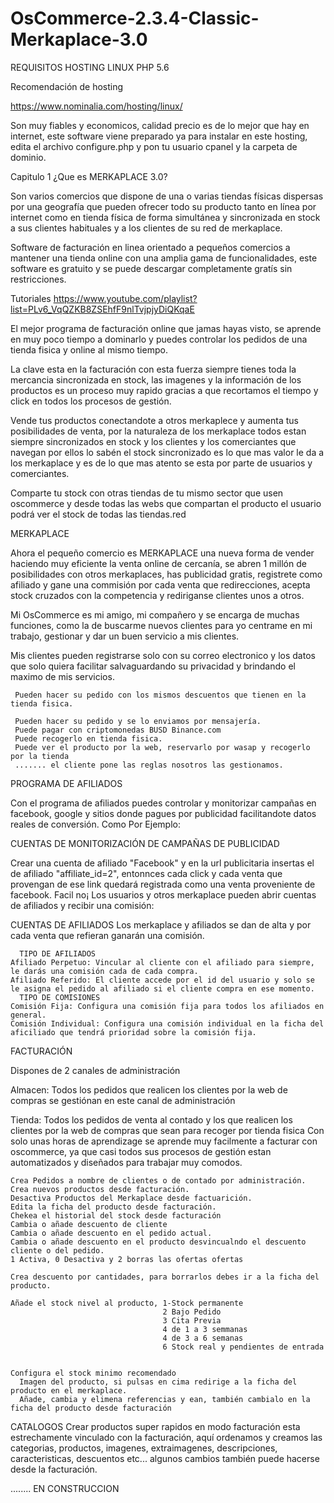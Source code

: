 # OsCommerce-2.3.4-Classic-Merkaplace-3.0

REQUISITOS
HOSTING LINUX 
PHP 5.6

Recomendación de hosting

https://www.nominalia.com/hosting/linux/

Son muy fiables y economicos, calidad precio es de lo mejor que hay en internet, este software viene preparado ya para instalar en este hosting, edita el archivo configure.php y pon tu usuario cpanel y la carpeta de dominio.

Capitulo 1 ¿Que es MERKAPLACE 3.0?

Son varios comercios que dispone de una o varias tiendas físicas dispersas por una geografía que pueden ofrecer todo su producto tanto en línea por internet como en tienda física de forma simultánea y sincronizada en stock a sus clientes habituales y a los clientes de su red de merkaplace.

Software de facturación en linea orientado a pequeños comercios a mantener una tienda online con una amplia gama de funcionalidades, este software es gratuito y se puede descargar completamente gratís sin restricciones.

  Tutoriales
  https://www.youtube.com/playlist?list=PLv6_VqQZKB8ZSEhfF9nlTvjpjyDiQKqaE

  El mejor programa de facturación online que jamas hayas visto, se aprende en muy poco tiempo a dominarlo y puedes controlar los pedidos de una tienda fisica y   online al mismo tiempo.

  La clave esta en la facturación con esta fuerza siempre tienes toda la mercancia sincronizada en stock, las imagenes y la información de los productos es un   proceso muy rapido gracias a que recortamos el tiempo y click en todos los procesos de gestión.

  Vende tus productos conectandote a otros merkaplece y aumenta tus posibilidades de venta, por la naturaleza de los merkaplace todos estan siempre sincronizados en   stock y los clientes y los comerciantes que navegan por ellos lo sabén el stock sincronizado es lo que mas valor le da a los merkaplace y es de lo que mas atento   se esta por parte de usuarios y comerciantes.

  Comparte tu stock con otras tiendas de tu mismo sector que usen oscommerce y desde todas las webs que compartan el producto el usuario podrá ver el stock de todas   las tiendas.red



MERKAPLACE

Ahora el pequeño comercio es MERKAPLACE una nueva forma de vender haciendo muy eficiente la venta online de cercanía, se abren 1 millón de posibilidades con otros merkaplaces, has publicidad gratis, registrete como afiliado y gane una commisión por cada venta que redirecciones, acepta stock cruzados con la competencia y rediriganse clientes unos a otros.

Mi OsCommerce es mi amigo, mi compañero y se encarga de muchas funciones, como la de buscarme nuevos clientes para yo centrame en mi trabajo, gestionar y dar un buen servicio a mis clientes.

Mis clientes pueden registrarse solo con su correo electronico y los datos que solo quiera facilitar salvaguardando su privacidad y brindando el maximo de mis servicios.

     Pueden hacer su pedido con los mismos descuentos que tienen en la tienda fisica.
     
     Pueden hacer su pedido y se lo enviamos por mensajería.
     Puede pagar con criptomonedas BUSD Binance.com
     Puede recogerlo en tienda fisica.
     Puede ver el producto por la web, reservarlo por wasap y recogerlo por la tienda
     ....... el cliente pone las reglas nosotros las gestionamos.
     




PROGRAMA DE AFILIADOS

Con el programa de afiliados puedes controlar y monitorizar campañas en facebook, google y sitios donde pagues por publicidad facilitandote datos reales de conversión.
Como Por Ejemplo:

CUENTAS DE MONITORIZACIÓN DE CAMPAÑAS DE PUBLICIDAD

  Crear una cuenta de afiliado "Facebook" y en la url publicitaria insertas el 
  de afiliado "affiliate_id=2", entonnces cada click y cada venta que provengan de ese link quedará registrada como una venta proveniente de facebook. Facil no¡
  Los usuarios y otros merkaplace pueden abrir cuentas de afiliados y recibir una comisión:
  
CUENTAS DE AFILIADOS
  Los merkaplace y afiliados se dan de alta y por cada venta que refieran ganarán una comisión.
  
      TIPO DE AFILIADOS
    Afiliado Perpetuo: Vincular al cliente con el afiliado para siempre, le darás una comisión cada de cada compra.
    Afiliado Referido: El cliente accede por el id del usuario y solo se le asigna el pedido al afiliado si el cliente compra en ese momento.
      TIPO DE COMISIONES
    Comisión Fija: Configura una comisión fija para todos los afiliados en general.
    Comisión Individual: Configura una comisión individual en la ficha del aficiliado que tendrá prioridad sobre la comisión fija.
    




  FACTURACIÓN

  Dispones de 2 canales de administración 

   Almacen: Todos los pedidos que realicen los clientes por la web de compras se gestiónan en este canal de administración
   
   Tienda: Todos los pedidos de venta al contado y los que realicen los clientes por la web de compras que sean para recoger por tienda fisica
Con solo unas horas de aprendizage se aprende muy facilmente a facturar con oscommerce, ya que casi todos sus procesos de gestión estan automatizados y diseñados para trabajar muy comodos.

    Crea Pedidos a nombre de clientes o de contado por administración.
    Crea nuevos productos desde facturación.  
    Desactiva Productos del Merkaplace desde factuarición.   
    Edita la ficha del producto desde facturación.    
    Chekea el historial del stock desde facturación    
    Cambia o añade descuento de cliente    
    Cambia o añade descuento en el pedido actual.    
    Cambia o añade descuento en el producto desvincualndo el descuento cliente o del pedido.   
    1 Activa, 0 Desactiva y 2 borras las ofertas ofertas
    
    Crea descuento por cantidades, para borrarlos debes ir a la ficha del producto.
    
    Añade el stock nivel al producto, 1-Stock permanente
                                      2 Bajo Pedido
                                      3 Cita Previa
                                      4 de 1 a 3 semmanas
                                      4 de 3 a 6 semanas
                                      6 Stock real y pendientes de entrada
                                      
    
    Configura el stock minimo recomendado
      Imagen del producto, si pulsas en cima redirige a la ficha del producto en el merkaplace.
      Añade, cambia y elimena referencias y ean, también cambialo en la ficha del producto desde facturación 
    
   
CATALOGOS
Crear productos super rapidos en modo facturación esta estrechamente vinculado con la facturación, aquí ordenamos y creamos las categorias, productos, imagenes, extraimagenes, descripciones, caracteristicas, descuentos etc... algunos cambios también puede hacerse desde la facturación.


........ EN CONSTRUCCION
